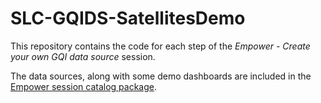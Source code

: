 # SLC-GQIDS-SatellitesDemo

This repository contains the code for each step of the *Empower - Create your own GQI data source* session.

The data sources, along with some demo dashboards are included in the [Empower session catalog package](https://catalog.dataminer.services/details/ec6d3754-bc8e-4be5-b78a-16a06e27726d).
